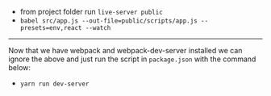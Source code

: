 * from project folder run `live-server public`
* `babel src/app.js --out-file=public/scripts/app.js --presets=env,react --watch`

---
Now that we have webpack and webpack-dev-server installed we can ignore the above and just run the script in `package.json` with the command below:
* `yarn run dev-server`
